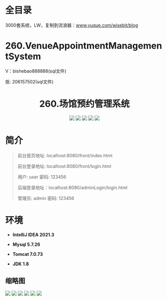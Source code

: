 # 全目录

3000套系统，LW，复制到流浪器：www.yuque.com/wisebit/blog

# 260.VenueAppointmentManagementSystem

<p>V：bishebao888888(sql文件)</p>
<p>抠: 206157502(sql文件)</p>

<p><h1 align="center">260.场馆预约管理系统</h1></p>


<p align="center">
	<img src="https://img.shields.io/badge/jdk-1.8-orange.svg"/>
    <img src="https://img.shields.io/badge/spring-5.x-lightgrey.svg"/>
    <img src="https://img.shields.io/badge/springmvc-3.x-blue.svg"/>
    <img src="https://img.shields.io/badge/jsp-3.x-blue.svg"/>
    <img src="https://img.shields.io/badge/mybatis-5.x-yellow.svg"/>
</p>

# 简介
>
> 
>
> 前台首页地址: localhost:8080/front/index.html
>
> 前台登录地址: localhost:8080/front/login.html
>
> 用户: user 密码: 123456
>
> 后端登录地址：localhost:8080/adminLogin/login.html
>
> 管理员: admin   密码: 123456
>

# 环境

- <b>IntelliJ IDEA 2021.3</b>

- <b>Mysql 5.7.26</b>

- <b>Tomcat 7.0.73</b>

- <b>JDK 1.8</b>




## 缩略图

![](https://bitwise.oss-cn-heyuan.aliyuncs.com/2024/9/10/325e3132-7fbd-409b-8b8c-f45eec0fe90f.png)
![](https://bitwise.oss-cn-heyuan.aliyuncs.com/2024/9/10/b5c2da32-f683-4987-9b23-3b194906b627.png)
![](https://bitwise.oss-cn-heyuan.aliyuncs.com/2024/9/10/d62c7b0d-246b-4bf6-9b6c-a3362ebdf40a.png)
![](https://bitwise.oss-cn-heyuan.aliyuncs.com/2024/9/10/5fa74962-4dbf-4779-bc8e-f6cbcbb8cf8d.png)
![](https://bitwise.oss-cn-heyuan.aliyuncs.com/2024/9/10/490a75a5-2d21-43c2-95ad-f6b3bbf8896a.png)
![](https://bitwise.oss-cn-heyuan.aliyuncs.com/2024/9/10/c8a632c4-05dc-4dac-855b-c8540b962da1.png)


